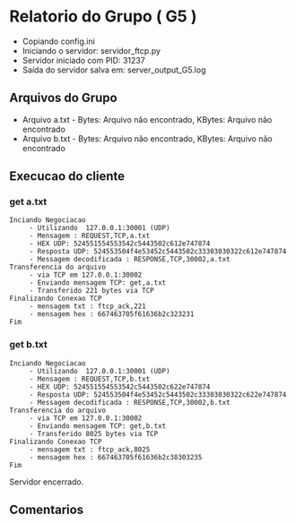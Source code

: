 # Relatorio do Grupo ( G5 )

 - Copiando config.ini
- Iniciando o servidor: servidor_ftcp.py
 - Servidor iniciado com PID: 31237
 - Saída do servidor salva em: server_output_G5.log

## Arquivos do Grupo

- Arquivo a.txt - Bytes: Arquivo não encontrado, KBytes: Arquivo não encontrado
- Arquivo b.txt - Bytes: Arquivo não encontrado, KBytes: Arquivo não encontrado

## Execucao do cliente

### get a.txt
```
Inciando Negociacao
	 - Utilizando  127.0.0.1:30001 (UDP)
	 - Mensagem : REQUEST,TCP,a.txt
	 - HEX UDP: 524551554553542c5443502c612e747874
	 - Resposta UDP: 524553504f4e53452c5443502c33303030322c612e747874
	 - Messagem decodificada : RESPONSE,TCP,30002,a.txt
Transferencia do arquivo
	 - via TCP em 127.0.0.1:30002
	 - Enviando mensagem TCP: get,a.txt
	 - Transferido 221 bytes via TCP
Finalizando Conexao TCP
	 - mensagem txt : ftcp_ack,221
	 - mensagem hex : 667463705f61636b2c323231
Fim
```
### get b.txt
```
Inciando Negociacao
	 - Utilizando  127.0.0.1:30001 (UDP)
	 - Mensagem : REQUEST,TCP,b.txt
	 - HEX UDP: 524551554553542c5443502c622e747874
	 - Resposta UDP: 524553504f4e53452c5443502c33303030322c622e747874
	 - Messagem decodificada : RESPONSE,TCP,30002,b.txt
Transferencia do arquivo
	 - via TCP em 127.0.0.1:30002
	 - Enviando mensagem TCP: get,b.txt
	 - Transferido 8025 bytes via TCP
Finalizando Conexao TCP
	 - mensagem txt : ftcp_ack,8025
	 - mensagem hex : 667463705f61636b2c38303235
Fim
```
Servidor encerrado.

## Comentarios
